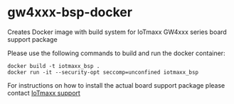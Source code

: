 # gw4xxx-bsp-docker
Creates Docker image with build system for IoTmaxx GW4xxx series board support package 

Please use the following commands to build and run the docker container:
```
docker build -t iotmaxx_bsp .
docker run -it --security-opt seccomp=unconfined iotmaxx_bsp
```

For instructions on how to install the actual board support package please contact 
[IoTmaxx support](mailto:support@iotmaxx.de?subject=[BSP]%20Request%20for%20installation%20instructions)


